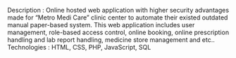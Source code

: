 Description : Online hosted web application with higher security advantages made for “Metro Medi Care” clinic center to automate their existed outdated manual paper-based system. This web application includes user management, role-based access control, online booking, online prescription handling and lab report handling, medicine store management and etc..
Technologies : HTML, CSS, PHP, JavaScript, SQL

